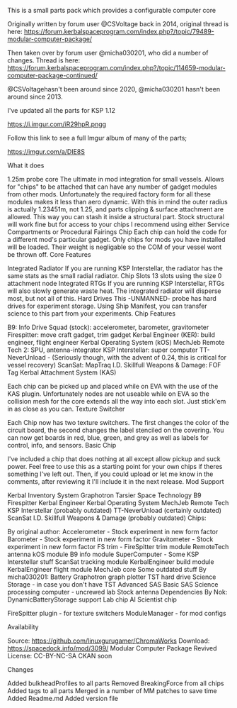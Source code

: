 This is a small parts pack which provides a configurable computer core 

Originally written by forum user @CSVoltage back in 2014, original thread is here: https://forum.kerbalspaceprogram.com/index.php?/topic/79489-modular-computer-package/

Then taken over by forum user @micha030201, who did a number of changes.  Thread is here:  https://forum.kerbalspaceprogram.com/index.php?/topic/114659-modular-computer-package-continued/

@CSVoltagehasn't been around since 2020, @micha030201 hasn't been around since 2013.

 

I've updated all the parts for KSP 1.12

https://i.imgur.com/iR29hpR.pngg

 

 

Follow this link to see a full Imgur album of many of the parts;

https://imgur.com/a/DIE8S

 

What it does

1.25m probe core
The ultimate in mod integration for small vessels. Allows for "chips" to be attached that can have any number of gadget modules from other mods. Unfortunately the required factory form for all these modules makes it less than aero dynamic. With this in mind the outer radius is actually 1.23451m, not 1.25, and parts clipping & surface attachment are allowed. This way you can stash it inside a structural part. Stock structural will work fine but for access to your chips I recommend using either Service Compartments or Procedural Fairings
Chip
Each chip can hold the code for a different mod's particular gadget. Only chips for mods you have installed will be loaded. Their weight is negligable so the COM of your vessel wont be thrown off.
Core Features

Integrated Radiator
If you are running KSP Interstellar, the radiator has the same stats as the small radial radiator.
Chip Slots
13 slots using the size 0 attachment node
Integrated RTGs
If you are running KSP Interstellar, RTGs will also slowly generate waste heat. The integrated radiator will disperse most, but not all of this.
Hard Drives
This -UNMANNED- probe has hard drives for experiment storage. Using Ship Manifest, you can transfer science to this part from your experiments.
Chip Features

B9: Info Drive
Squad (stock): accelerometer, barometer, gravitometer
Firespitter: move craft gadget, trim gadget
Kerbal Engineer (KER): build engineer, flight engineer
Kerbal Operating System (kOS)
MechJeb
Remote Tech 2: SPU, antenna-integrator
KSP Interstellar: super computer
TT-NeverUnload - (Seriously though, with the advent of 0.24, this is critical for vessel recovery)
ScanSat: MapTraq
I.D. Skillfull Weapons & Damage: FOF Tag
Kerbal Attachment System (KAS)

Each chip can be picked up and placed while on EVA with the use of the KAS plugin. Unfortunately nodes are not useable while on EVA so the collision mesh for the core extends all the way into each slot. Just stick'em in as close as you can.
Texture Switcher

Each Chip now has two texture switchers. The first changes the color of the circuit board, the second changes the label stenciled on the covering.
You can now get boards in red, blue, green, and grey as well as labels for control, info, and sensors.
Basic Chip

I've included a chip that does nothing at all except allow pickup and suck power. Feel free to use this as a starting point for your own chips if theres something I've left out. Then, if you could upload or let me know in the comments, after reviewing it I'll include it in the next release.
Mod Support

Kerbal Inventory System
Graphotron
Tarsier Space Technology
B9
Firespitter
Kerbal Engineer
Kerbal Operating System
MechJeb
Remote Tech
KSP Interstellar (probably outdated)
TT-NeverUnload (certainly outdated)
ScanSat
I.D. Skillfull Weapons & Damage (probably outdated)
Chips:

By original author:
Accelerometer - Stock experiment in new form factor
Barometer - Stock experiment in new form factor
Gravitometer - Stock experiment in new form factor
FS trim - FireSpitter trim module
RemoteTech antenna
kOS module
B9 info module
SuperComputer - Some KSP Interstellar stuff
ScanSat tracking module
KerbalEngineer build module
KerbalEngineer flight module
MechJeb core
Some outdated stuff
By micha030201:
Battery
Graphotron graph plotter
TST hard drive
Science Storage - in case you don't have TST
Advanced SAS
Basic SAS
Science processing computer - uncrewed lab
Stock antenna
Dependencies
By Nok:
DynamicBatteryStorage support
Lab chip
AI Scientist chip

FireSpitter plugin - for texture switchers
ModuleManager - for mod configs
 

Availability

Source:  https://github.com/linuxgurugamer/ChromaWorks
Download:  https://spacedock.info/mod/3099/ Modular Computer Package Revived
License:  CC-BY-NC-SA
CKAN soon

Changes

Added bulkheadProfiles to all parts
Removed BreakingForce from all chips
Added tags to all parts
Merged in a number of MM patches to save time
Added Readme.md
Added version file

